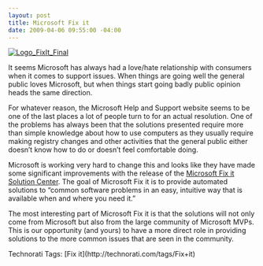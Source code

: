 ```yaml
---
layout: post
title: Microsoft Fix it
date: 2009-04-06 09:55:00 -04:00
---
```


[![Logo_FixIt_Final](http://gwb.blob.core.windows.net/sdorman/WindowsLiveWriter/MicrosoftFixit_88B6/Logo_FixIt_Final_thumb.png "Logo_FixIt_Final")](http://gwb.blob.core.windows.net/sdorman/WindowsLiveWriter/MicrosoftFixit_88B6/Logo_FixIt_Final_2.png)

It seems Microsoft has always had a love/hate relationship with consumers when it comes to support issues. When things are going well the general public loves Microsoft, but when things start going badly public opinion heads the same direction.

For whatever reason, the Microsoft Help and Support website seems to be one of the last places a lot of people turn to for an actual resolution. One of the problems has always been that the solutions presented require more than simple knowledge about how to use computers as they usually require making registry changes and other activities that the general public either doesn’t know how to do or doesn’t feel comfortable doing.

Microsoft is working very hard to change this and looks like they have made some significant improvements with the release of the [Microsoft Fix it Solution Center](http://support.microsoft.com/fixit#tab0). The goal of Microsoft Fix it is to provide automated solutions to “common software problems in an easy, intuitive way that is available when and where you need it.”

The most interesting part of Microsoft Fix it is that the solutions will not only come from Microsoft but also from the large community of Microsoft MVPs. This is our opportunity (and yours) to have a more direct role in providing solutions to the more common issues that are seen in the community.
  <div style="padding-bottom: 0px; margin: 0px; padding-left: 0px; padding-right: 0px; display: inline; float: none; padding-top: 0px" id="scid:0767317B-992E-4b12-91E0-4F059A8CECA8:fbeea21a-6ee0-4d55-8c3c-58ee671411f0" class="wlWriterEditableSmartContent">Technorati Tags: [Fix it](http://technorati.com/tags/Fix+it)</div>
